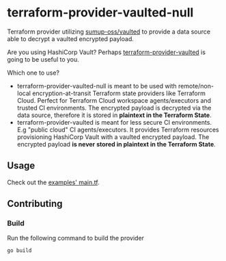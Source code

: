 # terraform-provider-vaulted-null

Terraform provider utilizing [sumup-oss/vaulted](https://github.com/sumup-oss/vaulted) to provide a data source
 able to decrypt a vaulted encrypted payload. 

Are you using HashiCorp Vault? Perhaps [terraform-provider-vaulted](https://github.com/sumup-oss/terraform-provider-vaulted)
 is going to be useful to you.

Which one to use?

* terraform-provider-vaulted-null is meant to be used with remote/non-local encryption-at-transit Terraform state providers like Terraform Cloud. 
  Perfect for Terraform Cloud workspace agents/executors and trusted CI environments.
  The encrypted payload is decrypted via the data source, therefore it is stored in **plaintext in the Terraform State**.
* terraform-provider-vaulted is meant for less secure CI environments. E.g "public cloud" CI agents/executors. 
  It provides Terraform resources provisioning HashiCorp Vault with a vaulted encrypted payload. 
  The encrypted payload **is never stored in plaintext in the Terraform State**.

## Usage

Check out the [examples' main.tf](./examples/main.tf).

## Contributing

### Build

Run the following command to build the provider

```shell
go build 
```

